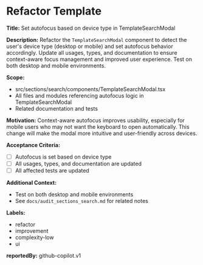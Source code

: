 # Refactor Template

**Title:**
Set autofocus based on device type in TemplateSearchModal

**Description:**
Refactor the `TemplateSearchModal` component to detect the user's device type (desktop or mobile) and set autofocus behavior accordingly. Update all usages, types, and documentation to ensure context-aware focus management and improved user experience. Test on both desktop and mobile environments.

**Scope:**
- src/sections/search/components/TemplateSearchModal.tsx
- All files and modules referencing autofocus logic in TemplateSearchModal
- Related documentation and tests

**Motivation:**
Context-aware autofocus improves usability, especially for mobile users who may not want the keyboard to open automatically. This change will make the modal more intuitive and user-friendly across devices.

**Acceptance Criteria:**
- [ ] Autofocus is set based on device type
- [ ] All usages, types, and documentation are updated
- [ ] All affected tests are updated

**Additional Context:**
- Test on both desktop and mobile environments
- See `docs/audit_sections_search.md` for related notes

**Labels:**
- refactor
- improvement
- complexity-low
- ui

**reportedBy:** github-copilot.v1
